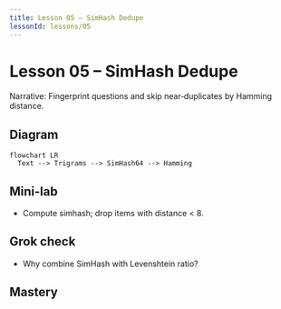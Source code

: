 ```yaml
---
title: Lesson 05 – SimHash Dedupe
lessonId: lessons/05
---
```


# Lesson 05 – SimHash Dedupe

Narrative: Fingerprint questions and skip near‑duplicates by Hamming distance.

## Diagram
```mermaid
flowchart LR
  Text --> Trigrams --> SimHash64 --> Hamming
```

## Mini-lab
- Compute simhash; drop items with distance < 8.

## Grok check
- Why combine SimHash with Levenshtein ratio?

## Mastery
<MasteryChecklist id="lessons/05" :items='[
  "Compute SimHash for sample questions",
  "Apply Hamming threshold",
  "Compare to ratio filter",
  "Explain strengths/weaknesses"
]' />

